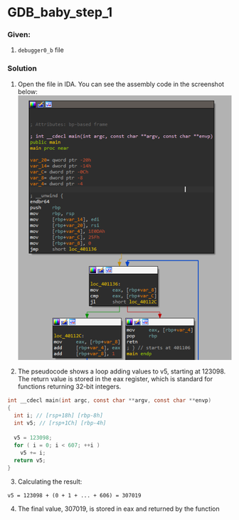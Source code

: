 # GDB_baby_step_1

### Given:
1. `debugger0_b` file

### Solution
1. Open the file in IDA. You can see the assembly code in the screenshot below:
![alt text](../../static/GDB_baby_step_2.png)

2. The pseudocode shows a loop adding values to v5, starting at 123098. The return value is stored in the eax register, which is standard for functions returning 32-bit integers.

```c
int __cdecl main(int argc, const char **argv, const char **envp)
{
  int i; // [rsp+18h] [rbp-8h]
  int v5; // [rsp+1Ch] [rbp-4h]

  v5 = 123098;
  for ( i = 0; i < 607; ++i )
    v5 += i;
  return v5;
}
```
3. Calculating the result:
```
v5 = 123098 + (0 + 1 + ... + 606) = 307019
```
4. The final value, 307019, is stored in eax and returned by the function